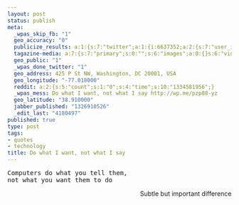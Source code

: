 ```yaml
--- 
layout: post
status: publish
meta: 
  _wpas_skip_fb: "1"
  geo_accuracy: "0"
  publicize_results: a:1:{s:7:"twitter";a:1:{i:6637352;a:2:{s:7:"user_id";s:8:"brunosan";s:7:"post_id";s:18:"159700445374324736";}}}
  tagazine-media: a:7:{s:7:"primary";s:0:"";s:6:"images";a:0:{}s:6:"videos";a:0:{}s:11:"image_count";s:1:"0";s:6:"author";s:7:"4180497";s:7:"blog_id";s:7:"8438084";s:9:"mod_stamp";s:19:"2012-01-18 18:15:25";}
  geo_public: "1"
  _wpas_done_twitter: "1"
  geo_address: 425 P St NW, Washington, DC 20001, USA
  geo_longitude: "-77.018000"
  reddit: a:2:{s:5:"count";s:1:"0";s:4:"time";s:10:"1334581956";}
  _wpas_mess: Do what I want, not what I say http://wp.me/pzp88-yz
  geo_latitude: "38.910000"
  jabber_published: "1326910526"
  _edit_last: "4180497"
published: true
type: post
tags: 
- quotes
- technology
title: Do what I want, not what I say
---
```

<pre>Computers do what you tell them,
not what you want them to do</pre>
<p style="text-align:right;">Subtle but important difference</p>
